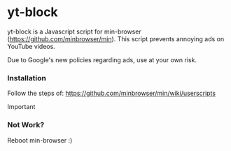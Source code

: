 # yt-block
yt-block is a Javascript script for min-browser (https://github.com/minbrowser/min). This script prevents annoying ads on YouTube videos.

Due to Google's new policies regarding ads, use at your own risk.

### Installation
Follow the steps of:
https://github.com/minbrowser/min/wiki/userscripts

> [!IMPORTANT]
> ### Not Work?
> Reboot min-browser :)
